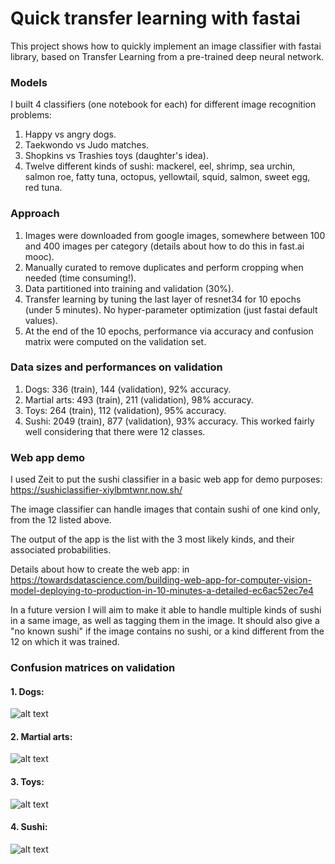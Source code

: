 # Quick transfer learning with fastai

This project shows how to quickly implement an image classifier with fastai library, based on Transfer Learning from a pre-trained deep neural network. 

### Models

I built 4 classifiers (one notebook for each) for different image recognition problems:
1. Happy vs angry dogs.
2. Taekwondo vs Judo matches.
3. Shopkins vs Trashies toys (daughter's idea).
4. Twelve different kinds of sushi: mackerel, eel, shrimp, sea urchin, salmon roe, fatty tuna, octopus, yellowtail, squid,
salmon, sweet egg, red tuna.

### Approach

1. Images were downloaded from google images, somewhere between 100 and 400 images per category (details about how to do this in fast.ai mooc).
2. Manually curated to remove duplicates and perform cropping when needed (time consuming!).
3. Data partitioned into training and validation (30%).
4. Transfer learning by tuning the last layer of resnet34 for 10 epochs (under 5 minutes). No hyper-parameter optimization (just fastai default values). 
5. At the end of the 10 epochs, performance via accuracy and confusion matrix were computed on the validation set.

### Data sizes and performances on validation

1. Dogs: 336 (train), 144 (validation), 92% accuracy. 
2. Martial arts: 493 (train), 211 (validation), 98% accuracy.
3. Toys: 264 (train), 112 (validation), 95% accuracy.
4. Sushi: 2049 (train), 877 (validation), 93% accuracy. This worked fairly well considering that there were 12 classes.

### Web app demo

I used Zeit to put the sushi classifier in a basic web app for demo purposes: https://sushiclassifier-xiylbmtwnr.now.sh/

The image classifier can handle images that contain sushi of one kind only, from the 12 listed above. 

The output of the app is the list with the 3 most likely kinds, and their associated probabilities.

Details about how to create the web app: in https://towardsdatascience.com/building-web-app-for-computer-vision-model-deploying-to-production-in-10-minutes-a-detailed-ec6ac52ec7e4 

In a future version I will aim to make it able to handle multiple kinds of sushi in a same image, as well as tagging them in the image. It should also give a "no known sushi" if the image contains no sushi, or a kind different from the 12 on which it was trained. 

### Confusion matrices on validation

#### 1. Dogs: 

![alt text](https://github.com/martin-merener/deep_learning/blob/master/quick_transfer_learning/images/dogs_CM.JPG)

#### 2. Martial arts: 

![alt text](https://github.com/martin-merener/deep_learning/blob/master/quick_transfer_learning/images/martial_CM.JPG)

#### 3. Toys: 

![alt text](https://github.com/martin-merener/deep_learning/blob/master/quick_transfer_learning/images/toys_CM.JPG)

#### 4. Sushi: 

![alt text](https://github.com/martin-merener/deep_learning/blob/master/quick_transfer_learning/images/sushi_CM.JPG)
